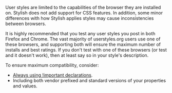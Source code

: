 User styles are limited to the capabilities of the browser they are installed on. Stylish does not add support for CSS features. In addition, some minor differences with how Stylish applies styles may cause inconsistencies between browsers.

It is highly recommended that you test any user styles you post in both Firefox and Chrome. The vast majority of userstyles.org users use one of these browsers, and supporting both will ensure the maximum number of installs and best ratings. If you don't test with one of these browsers (or test and it doesn't work), then at least say so in your style's description.

To ensure maximum compatibility, consider:
* [Always using !important declarations](Overwriting-page-styles).
* Including both vendor prefixed and standard versions of your properties and values.
